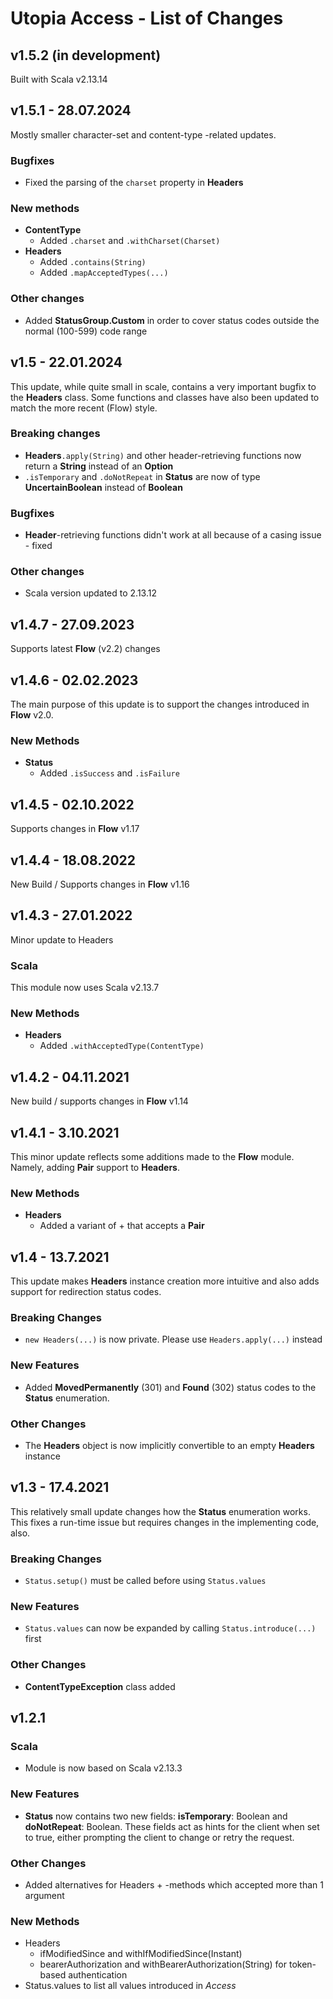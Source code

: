 # Utopia Access - List of Changes

## v1.5.2 (in development)
Built with Scala v2.13.14

## v1.5.1 - 28.07.2024
Mostly smaller character-set and content-type -related updates.
### Bugfixes
- Fixed the parsing of the `charset` property in **Headers**
### New methods
- **ContentType**
  - Added `.charset` and `.withCharset(Charset)`
- **Headers**
  - Added `.contains(String)`
  - Added `.mapAcceptedTypes(...)`
### Other changes
- Added **StatusGroup.Custom** in order to cover status codes outside the normal (100-599) code range

## v1.5 - 22.01.2024
This update, while quite small in scale, contains a very important bugfix to the **Headers** class. 
Some functions and classes have also been updated to match the more recent (Flow) style.
### Breaking changes
- **Headers**`.apply(String)` and other header-retrieving functions now return a **String** instead of an **Option**
- `.isTemporary` and `.doNotRepeat` in **Status** are now of type **UncertainBoolean** instead of **Boolean**
### Bugfixes
- **Header**-retrieving functions didn't work at all because of a casing issue - fixed
### Other changes
- Scala version updated to 2.13.12

## v1.4.7 - 27.09.2023
Supports latest **Flow** (v2.2) changes

## v1.4.6 - 02.02.2023
The main purpose of this update is to support the changes introduced in **Flow** v2.0.
### New Methods
- **Status**
  - Added `.isSuccess` and `.isFailure`

## v1.4.5 - 02.10.2022
Supports changes in **Flow** v1.17

## v1.4.4 - 18.08.2022
New Build / Supports changes in **Flow** v1.16

## v1.4.3 - 27.01.2022
Minor update to Headers
### Scala
This module now uses Scala v2.13.7
### New Methods
- **Headers**
  - Added `.withAcceptedType(ContentType)`

## v1.4.2 - 04.11.2021
New build / supports changes in **Flow** v1.14

## v1.4.1 - 3.10.2021
This minor update reflects some additions made to the **Flow** module. Namely, adding **Pair** support to **Headers**.
### New Methods
- **Headers**
  - Added a variant of + that accepts a **Pair**

## v1.4 - 13.7.2021
This update makes **Headers** instance creation more intuitive and also adds support for redirection status codes. 
### Breaking Changes
- `new Headers(...)` is now private. Please use `Headers.apply(...)` instead
### New Features
- Added **MovedPermanently** (301) and **Found** (302) status codes to the **Status** enumeration.
### Other Changes
- The **Headers** object is now implicitly convertible to an empty **Headers** instance

## v1.3 - 17.4.2021
This relatively small update changes how the **Status** enumeration works. 
This fixes a run-time issue but requires changes in the implementing code, also.
### Breaking Changes
- `Status.setup()` must be called before using `Status.values`
### New Features
- `Status.values` can now be expanded by calling `Status.introduce(...)` first
### Other Changes
- **ContentTypeException** class added

## v1.2.1
### Scala
- Module is now based on Scala v2.13.3
### New Features
- **Status** now contains two new fields: **isTemporary**: Boolean and 
**doNotRepeat**: Boolean. These fields act as hints for the client when set to true, 
either prompting the client to change or retry the request.
### Other Changes
- Added alternatives for Headers + -methods which accepted more than 1 argument
### New Methods
- Headers
    - ifModifiedSince and withIfModifiedSince(Instant)
    - bearerAuthorization and withBearerAuthorization(String) for token-based authentication
- Status.values to list all values introduced in *Access*
